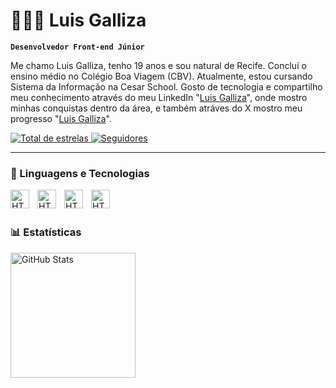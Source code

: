 # 👨🏻‍💻 Luis Galliza

**`Desenvolvedor Front-end Júnior`**

Me chamo Luis Galliza, tenho 19 anos e sou natural de Recife. Concluí o ensino médio no Colégio Boa Viagem (CBV). Atualmente, estou cursando Sistema da Informação na Cesar School. Gosto de tecnologia e compartilho meu conhecimento através do meu LinkedIn "[Luis Galliza](https://www.linkedin.com/in/luis-galliza-477b81365)", onde mostro minhas conquistas dentro da área, e também atráves do X mostro meu progresso "[Luis Galliza](https://x.com/LuisGalliza)".

<p align="left">
    <a href="https://github.com/luisgalliza?tab=repositories&sort=stargazers">
        <img 
            alt="Total de estrelas" 
            title="Total de estrelas GitHub" 
            src="https://custom-icon-badges.demolab.com/github/stars/luisgalliza?color=55960c&style=for-the-badge&labelColor=488207&logo=star&label=estrelas"
        />
    </a>
    <a href="https://github.com/luisgalliza?tab=followers">
        <img 
            alt="Seguidores" 
            title="Me siga no GitHub" 
            src="https://custom-icon-badges.demolab.com/github/followers/luisgalliza?color=236ad3&labelColor=1155ba&style=for-the-badge&logo=github&label=Seguidores&logoColor=white"
        />
    </a>
</p>

---

### 🤖 Linguagens e Tecnologias


<img
    align="left" 
    alt="HTML"
    title="HTML" 
    width="30px" 
    style="padding-right: 10px;" 
    src="https://cdn.jsdelivr.net/gh/devicons/devicon@latest/icons/html5/html5-original.svg" 
/>


<img
    align="left" 
    alt="HTML"
    title="HTML" 
    width="30px" 
    style="padding-right: 10px;" 
    src="https://cdn.jsdelivr.net/gh/devicons/devicon@latest/icons/css3/css3-original.svg" 
/>


<img
    align="left" 
    alt="HTML"
    title="HTML" 
    width="30px" 
    style="padding-right: 10px;" 
    src="https://cdn.jsdelivr.net/gh/devicons/devicon@latest/icons/javascript/javascript-original.svg" 
/>
          

<img 
    align="left" 
    alt="HTML"
    title="HTML" 
    width="30px" 
    style="padding-right: 10px;" 
    src="https://cdn.jsdelivr.net/gh/devicons/devicon@latest/icons/python/python-original.svg" 
/>

<br/>
<br/>
          
### 📊 Estatísticas

<img 
      align="left" 
      alt="GitHub Stats" 
      height="200" 
      src="https://github-readme-stats.vercel.app/api/top-langs/?username=luisgalliza&theme=radical&layout=compact&custom_title=Tecnologias&langs_count=9" 
  />

</p>
